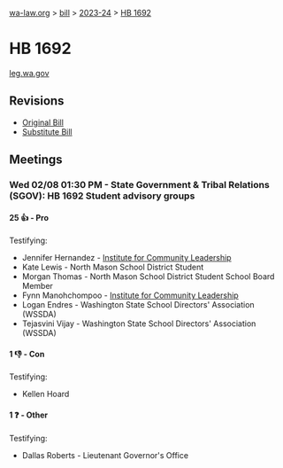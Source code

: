 [wa-law.org](/) > [bill](/bill/) > [2023-24](/bill/2023-24/) > [HB 1692](/bill/2023-24/hb/1692/)

# HB 1692
[leg.wa.gov](https://app.leg.wa.gov/billsummary?BillNumber=1692&Year=2023&Initiative=false)

## Revisions
* [Original Bill](1/)
* [Substitute Bill](S/)

## Meetings
### Wed 02/08 01:30 PM - State Government & Tribal Relations (SGOV): HB 1692 Student advisory groups
#### 25 👍 - Pro
Testifying:
* Jennifer Hernandez - [Institute for Community Leadership](/org/institute_for_community_leadership/)
* Kate Lewis - North Mason School District Student
* Morgan Thomas - North Mason School District Student School Board Member
* Fynn Manohchompoo - [Institute for Community Leadership](/org/institute_for_community_leadership/)
* Logan Endres - Washington State School Directors' Association (WSSDA)
* Tejasvini Vijay - Washington State School Directors' Association (WSSDA)

#### 1 👎 - Con
Testifying:
* Kellen Hoard

#### 1 ❓ - Other
Testifying:
* Dallas Roberts - Lieutenant Governor's Office
